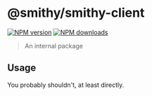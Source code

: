 # @smithy/smithy-client

[![NPM version](https://img.shields.io/npm/v/@smithy/smithy-client/latest.svg)](https://www.npmjs.com/package/@smithy/smithy-client)
[![NPM downloads](https://img.shields.io/npm/dm/@smithy/smithy-client.svg)](https://www.npmjs.com/package/@smithy/smithy-client)

> An internal package

## Usage

You probably shouldn't, at least directly.
